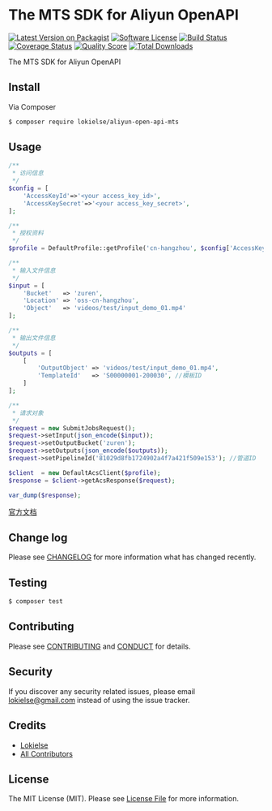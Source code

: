 The MTS SDK for Aliyun OpenAPI
==============================

[![Latest Version on Packagist][ico-version]][link-packagist]
[![Software License][ico-license]](LICENSE.md)
[![Build Status][ico-travis]][link-travis]
[![Coverage Status][ico-scrutinizer]][link-scrutinizer]
[![Quality Score][ico-code-quality]][link-code-quality]
[![Total Downloads][ico-downloads]][link-downloads]


The MTS SDK for Aliyun OpenAPI

## Install

Via Composer

``` bash
$ composer require lokielse/aliyun-open-api-mts
```

## Usage

```php
/**
 * 访问信息
 */
$config = [
	'AccessKeyId'=>'<your access_key_id>',
	'AccessKeySecret'=>'<your access_key_secret>',
];

/**
 * 授权资料
 */
$profile = DefaultProfile::getProfile('cn-hangzhou', $config['AccessKeyId'], $config['AccessKeySecret']);

/**
 * 输入文件信息
 */
$input = [
	'Bucket'   => 'zuren',
	'Location' => 'oss-cn-hangzhou',
	'Object'   => 'videos/test/input_demo_01.mp4'
];

/**
 * 输出文件信息
 */
$outputs = [
	[
		'OutputObject' => 'videos/test/input_demo_01.mp4',
		'TemplateId'   => 'S00000001-200030', //模板ID
	]
];

/**
 * 请求对象
 */
$request = new SubmitJobsRequest();
$request->setInput(json_encode($input));
$request->setOutputBucket('zuren');
$request->setOutputs(json_encode($outputs));
$request->setPipelineId('81029d8fb1724902a4f7a421f509e153'); //管道ID

$client  = new DefaultAcsClient($profile);
$response = $client->getAcsResponse($request);

var_dump($response);
```

[官方文档](https://help.aliyun.com/document_detail/mts/api-reference/trans-ossfile/SubmitJobs.html)


## Change log

Please see [CHANGELOG](CHANGELOG.md) for more information what has changed recently.

## Testing

``` bash
$ composer test
```

## Contributing

Please see [CONTRIBUTING](CONTRIBUTING.md) and [CONDUCT](CONDUCT.md) for details.

## Security

If you discover any security related issues, please email lokielse@gmail.com instead of using the issue tracker.

## Credits

- [Lokielse][link-author]
- [All Contributors][link-contributors]

## License

The MIT License (MIT). Please see [License File](LICENSE.md) for more information.

[ico-version]: https://img.shields.io/packagist/v/lokielse/aliyun-open-api-mts.svg?style=flat-square
[ico-license]: https://img.shields.io/badge/license-MIT-brightgreen.svg?style=flat-square
[ico-travis]: https://img.shields.io/travis/lokielse/aliyun-open-api-mts/master.svg?style=flat-square
[ico-scrutinizer]: https://img.shields.io/scrutinizer/coverage/g/lokielse/aliyun-open-api-mts.svg?style=flat-square
[ico-code-quality]: https://img.shields.io/scrutinizer/g/lokielse/aliyun-open-api-mts.svg?style=flat-square
[ico-downloads]: https://img.shields.io/packagist/dt/lokielse/aliyun-open-api-mts.svg?style=flat-square

[link-packagist]: https://packagist.org/packages/lokielse/aliyun-open-api-mts
[link-travis]: https://travis-ci.org/lokielse/aliyun-open-api-mts
[link-scrutinizer]: https://scrutinizer-ci.com/g/lokielse/aliyun-open-api-mts/code-structure
[link-code-quality]: https://scrutinizer-ci.com/g/lokielse/aliyun-open-api-mts
[link-downloads]: https://packagist.org/packages/lokielse/aliyun-open-api-mts
[link-author]: https://github.com/lokielse
[link-contributors]: ../../contributors